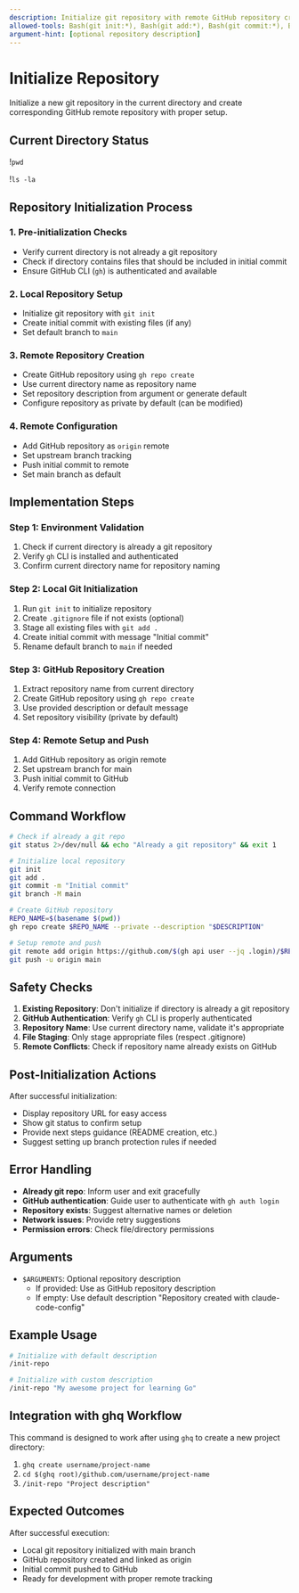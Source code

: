 ```yaml
---
description: Initialize git repository with remote GitHub repository creation and setup
allowed-tools: Bash(git init:*), Bash(git add:*), Bash(git commit:*), Bash(git branch:*), Bash(git remote:*), Bash(git push:*), Bash(gh repo create:*), Bash(gh repo view:*), Bash(pwd:*), Bash(ls:*), Bash(basename:*), Bash(gh api:*), Read(*), LS(*)
argument-hint: [optional repository description]
---
```


# Initialize Repository

Initialize a new git repository in the current directory and create corresponding GitHub remote repository with proper setup.

## Current Directory Status

!`pwd`

!`ls -la`

## Repository Initialization Process

### 1. Pre-initialization Checks
- Verify current directory is not already a git repository
- Check if directory contains files that should be included in initial commit
- Ensure GitHub CLI (`gh`) is authenticated and available

### 2. Local Repository Setup
- Initialize git repository with `git init`
- Create initial commit with existing files (if any)
- Set default branch to `main`

### 3. Remote Repository Creation
- Create GitHub repository using `gh repo create`
- Use current directory name as repository name
- Set repository description from argument or generate default
- Configure repository as private by default (can be modified)

### 4. Remote Configuration
- Add GitHub repository as `origin` remote
- Set upstream branch tracking
- Push initial commit to remote
- Set main branch as default

## Implementation Steps

### Step 1: Environment Validation
1. Check if current directory is already a git repository
2. Verify `gh` CLI is installed and authenticated
3. Confirm current directory name for repository naming

### Step 2: Local Git Initialization
1. Run `git init` to initialize repository
2. Create `.gitignore` file if not exists (optional)
3. Stage all existing files with `git add .`
4. Create initial commit with message "Initial commit"
5. Rename default branch to `main` if needed

### Step 3: GitHub Repository Creation
1. Extract repository name from current directory
2. Create GitHub repository using `gh repo create`
3. Use provided description or default message
4. Set repository visibility (private by default)

### Step 4: Remote Setup and Push
1. Add GitHub repository as origin remote
2. Set upstream branch for main
3. Push initial commit to GitHub
4. Verify remote connection

## Command Workflow

```bash
# Check if already a git repo
git status 2>/dev/null && echo "Already a git repository" && exit 1

# Initialize local repository
git init
git add .
git commit -m "Initial commit"
git branch -M main

# Create GitHub repository
REPO_NAME=$(basename $(pwd))
gh repo create $REPO_NAME --private --description "$DESCRIPTION"

# Setup remote and push
git remote add origin https://github.com/$(gh api user --jq .login)/$REPO_NAME.git
git push -u origin main
```

## Safety Checks

1. **Existing Repository**: Don't initialize if directory is already a git repository
2. **GitHub Authentication**: Verify `gh` CLI is properly authenticated
3. **Repository Name**: Use current directory name, validate it's appropriate
4. **File Staging**: Only stage appropriate files (respect .gitignore)
5. **Remote Conflicts**: Check if repository name already exists on GitHub

## Post-Initialization Actions

After successful initialization:
- Display repository URL for easy access
- Show git status to confirm setup
- Provide next steps guidance (README creation, etc.)
- Suggest setting up branch protection rules if needed

## Error Handling

- **Already git repo**: Inform user and exit gracefully
- **GitHub authentication**: Guide user to authenticate with `gh auth login`
- **Repository exists**: Suggest alternative names or deletion
- **Network issues**: Provide retry suggestions
- **Permission errors**: Check file/directory permissions

## Arguments

- `$ARGUMENTS`: Optional repository description
  - If provided: Use as GitHub repository description
  - If empty: Use default description "Repository created with claude-code-config"

## Example Usage

```bash
# Initialize with default description
/init-repo

# Initialize with custom description
/init-repo "My awesome project for learning Go"
```

## Integration with ghq Workflow

This command is designed to work after using `ghq` to create a new project directory:

1. `ghq create username/project-name`
2. `cd $(ghq root)/github.com/username/project-name`
3. `/init-repo "Project description"`

## Expected Outcomes

After successful execution:
- Local git repository initialized with main branch
- GitHub repository created and linked as origin
- Initial commit pushed to GitHub
- Ready for development with proper remote tracking